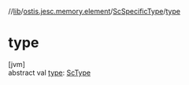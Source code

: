 //[lib](../../../index.md)/[ostis.jesc.memory.element](../index.md)/[ScSpecificType](index.md)/[type](type.md)

# type

[jvm]\
abstract val [type](type.md): [ScType](../../ostis.jesc.client.model.type/-sc-type/index.md)
